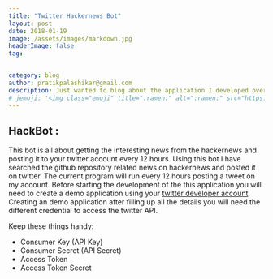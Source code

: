 ```yaml
---
title: "Twitter Hackernews Bot"
layout: post
date: 2018-01-19
image: /assets/images/markdown.jpg
headerImage: false
tag:


category: blog
author: pratikpalashikar@gmail.com
description: Just wanted to blog about the application I developed over the weekend to extract the news from the hackernews and post it as the tweet on your twitter account.
# jemoji: '<img class="emoji" title=":ramen:" alt=":ramen:" src="https://assets.github.com/images/icons/emoji/unicode/1f35c.png" height="20" width="20" align="absmiddle">'
---
```



## HackBot :
    
   This bot is all about getting the interesting news from the hackernews and posting it to your twitter account every 12 hours. Using this bot I have searched the github repository related news on hackernews and posted it on twitter. The current program will run every 12 hours posting a tweet on my account.
   Before starting the development of the this application you will need to create a demo application using your [twitter developer account](https://apps.twitter.com/).
   Creating an demo application after filling up all the details you will need the different credential to access the twitter API. 
   
   Keep these things handy:
   - Consumer Key (API Key)
   - Consumer Secret (API Secret)
   - Access Token
   - Access Token Secret
